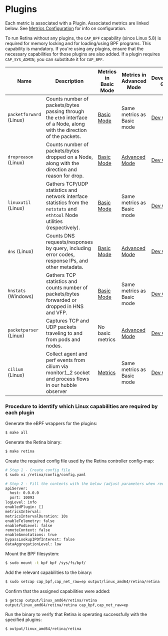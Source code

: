 # Plugins

Each metric is associated with a Plugin.
Associated metrics are linked below.
See [Metrics Configuration](../configuration.md) for info on configuration.

To run Retina without any plugins, the `CAP_BPF` capability (since Linux 5.8) is required for memory locking and for loading/using BPF programs. This capability is mandatory. If you're using any plugins, ensure that the necessary capabilities for those plugins are also added. If a plugin requires `CAP_SYS_ADMIN`, you can substitute it for `CAP_BPF`.

| Name                    | Description                                                                                                                  | Metrics in Basic Mode                                  | Metrics in Advanced Mode                                  | Development Guide               |
| ----------------------- | ---------------------------------------------------------------------------------------------------------------------------- | ------------------------------------------------------ | --------------------------------------------------------- | ------------------------------- |
| `packetforward` (Linux) | Counts number of packets/bytes passing through the `eth0` interface of a Node, along with the direction of the packets.      | [Basic Mode](../modes/basic.md#plugin-packetforward-linux)   | Same metrics as Basic mode                                | [Dev Guide](./Linux/packetforward.md) |
| `dropreason` (Linux)    | Counts number of packets/bytes dropped on a Node, along with the direction and reason for drop.                              | [Basic Mode](../modes/basic.md#plugin-dropreason-linux)      | [Advanced Mode](../modes/advanced.md#plugin-dropreason-linux)   | [Dev Guide](./Linux/dropreason.md)    |
| `linuxutil` (Linux)     | Gathers TCP/UDP statistics and network interface statistics from the `netstats` and `ethtool` Node utilities (respectively). | [Basic Mode](../modes/basic.md#plugin-linuxutil-linux)       | Same metrics as Basic mode                                | [Dev Guide](./Linux/linuxutil.md)     |
| `dns` (Linux)           | Counts DNS requests/responses by query, including error codes, response IPs, and other metadata.                             | [Basic Mode](../modes/basic.md#plugin-dns-linux)             | [Advanced Mode](../modes/advanced.md#plugin-dns-linux)          | [Dev Guide](./Linux/dns.md)           |
| `hnstats` (Windows)     | Gathers TCP statistics and counts number of packets/bytes forwarded or dropped in HNS and VFP.                               | [Basic Mode](../modes/basic.md#plugin-hnsstats-windows)      | Same metrics as Basic mode                                | [Dev Guide](./Windows/hnsstats.md)      |
| `packetparser` (Linux)  | Captures TCP and UDP packets traveling to and from pods and nodes.                | No basic metrics                                       | [Advanced Mode](../modes/advanced.md#plugin-packetparser-linux) | [Dev Guide](./Linux/packetparser.md)  |
| `cilium` (Linux) | Collect agent and perf events from cilium via monitor1_2 socket and process flows in our hubble observer | [Metrics](./Linux/ciliumeventobserver.md#metrics) | Same metrics as Basic mode | [Dev Guide](./Linux/ciliumeventobserver.md) |

### Procedure to identify which Linux capabilities are required by each plugin

Generate the eBPF wrappers for the plugins:

```bash
$ make all
```

Generate the Retina binary:

```bash
$ make retina
```

Create the required config file used by the Retina controller config-map:

```bash
# Step 1 - Create config file
$ sudo vi /retina/config/config.yaml

# Step 2 - Fill the contents with the below (adjust parameters when required) and save it
apiServer:
  host: 0.0.0.0
  port: 10093
logLevel: info
enabledPlugin: []
metricsInterval:
metricsIntervalDuration: 10s
enableTelemetry: false
enablePodLevel: false
remoteContext: false
enableAnnotations: true
bypassLookupIPOfInterest: false
dataAggregationLevel: low
```

Mount the BPF filesystem:

```bash
$ sudo mount -t bpf bpf /sys/fs/bpf/
```

Add the relevant capabilities to the binary:

```bash
$ sudo setcap cap_bpf,cap_net_raw=ep output/linux_amd64/retina/retina
```

Confirm that the assigned capabilities were added:

```bash
$ getcap output/linux_amd64/retina/retina
output/linux_amd64/retina/retina cap_bpf,cap_net_raw=ep
```

Run the binary to verify that Retina is operating successfully with the specified plugins:

```bash
$ output/linux_amd64/retina/retina
```

